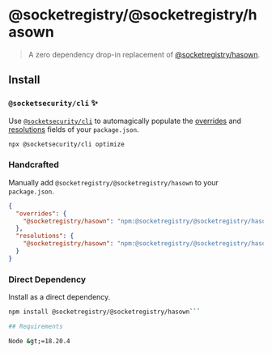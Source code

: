 # @socketregistry/@socketregistry/hasown

> A zero dependency drop-in replacement of
> [@socketregistry/hasown](https://www.npmjs.com/package/@socketregistry/hasown).

## Install

### `@socketsecurity/cli` :sparkles:

Use [`@socketsecurity/cli`](https://www.npmjs.com/package/@socketsecurity/cli)
to automagically populate the
[overrides](https://docs.npmjs.com/cli/v9/configuring-npm/package-json#overrides)
and [resolutions](https://yarnpkg.com/configuration/manifest#resolutions) fields
of your `package.json`.

```sh
npx @socketsecurity/cli optimize
```

### Handcrafted

Manually add `@socketregistry/@socketregistry/hasown` to your `package.json`.

```json
{
  "overrides": {
    "@socketregistry/hasown": "npm:@socketregistry/@socketregistry/hasown@^1"
  },
  "resolutions": {
    "@socketregistry/hasown": "npm:@socketregistry/@socketregistry/hasown@^1"
  }
}
```

### Direct Dependency

Install as a direct dependency.

````sh
npm install @socketregistry/@socketregistry/hasown```

## Requirements

Node &gt;=18.20.4
````
